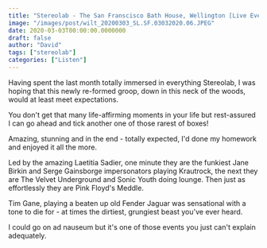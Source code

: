```yaml
---
title: "Stereolab - The San Franscisco Bath House, Wellington [Live Event] (2020)"
image: "/images/post/wilt_20200303_SL.SF.03032020.06.JPEG"
date: 2020-03-03T00:00:00.0000000
draft: false
author: "David"
tags: ["stereolab"]
categories: ["Listen"]
---
```

 Having spent the last month totally immersed in everything Stereolab, I was hoping that this newly re-formed groop, down in this neck of the woods, would at least meet expectations.   
  
You don't get that many life-affirming moments in your life but rest-assured I can go ahead and tick another one of those rarest of boxes!   
  
Amazing, stunning and in the end - totally expected, I'd done my homework and enjoyed it all the more.     
  
Led by the amazing Laetitia Sadier, one minute they are the funkiest Jane Birkin and Serge Gainsborge impersonators playing Krautrock, the next they are The Velvet Underground and Sonic Youth doing lounge. Then just as effortlessly they are Pink Floyd's Meddle.   
  
Tim Gane, playing a beaten up old Fender Jaguar was sensational with a tone to die for - at times the dirtiest, grungiest beast you've ever heard.    
  
I could go on ad nauseum but it's one of those events you just can't explain adequately.